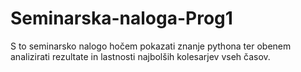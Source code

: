 # Seminarska-naloga-Prog1
S to seminarsko nalogo hočem pokazati znanje pythona ter obenem analizirati rezultate in lastnosti najbolših kolesarjev vseh časov.